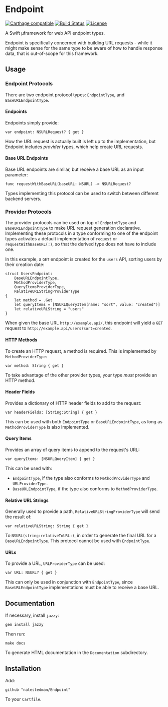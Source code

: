 # Endpoint
[![Carthage compatible](https://img.shields.io/badge/Carthage-compatible-4BC51D.svg?style=flat)](https://github.com/Carthage/Carthage)
[![Build Status](https://travis-ci.org/natestedman/Endpoint.svg?branch=master)](https://travis-ci.org/natestedman/Endpoint)
[![License](https://img.shields.io/badge/license-Creative%20Commons%20Zero%20v1.0%20Universal-blue.svg)](https://creativecommons.org/publicdomain/zero/1.0/)

A Swift µframework for web API endpoint types.

Endpoint is specifically concerned with building URL requests - while it might make sense for the same type to be aware of how to handle response data, that is out-of-scope for this framework.

## Usage
### Endpoint Protocols
There are two endpoint protocol types: `EndpointType`, and `BaseURLEndpointType`.

#### Endpoints
Endpoints simply provide:

    var endpoint: NSURLRequest? { get }

How the URL request is actually built is left up to the implementation, but Endpoint includes *provider* types, which help create URL requests.

#### Base URL Endpoints
Base URL endpoints are similar, but receive a base URL as an input parameter:

    func requestWithBaseURL(baseURL: NSURL) -> NSURLRequest?

Types implementing this protocol can be used to switch between different backend servers.

### Provider Protocols
The provider protocols can be used on top of `EndpointType` and `BaseURLEndpointType` to make URL request generation declarative. Implementing these protocols in a type conforming to one of the endpoint types activates a default implementation of `request` or `requestWithBaseURL(:)`, so that the derived type does not have to include one.

In this example, a `GET` endpoint is created for the `users` API, sorting users by their creation date:

    struct UsersEndpoint:
        BaseURLEndpointType,
        MethodProviderType,
        QueryItemsProviderType,
        RelativeURLStringProviderType
    {
        let method = .Get
        let queryItems = [NSURLQueryItem(name: "sort", value: "created")]
        let relativeURLString = "users"
    }

When given the base URL `http://example.api/`, this endpoint will yield a `GET` request to `http://example.api/users?sort=created`.

#### HTTP Methods
To create an HTTP request, a method is required. This is implemented by `MethodProviderType`:

    var method: String { get }

To take advantage of the other provider types, your type *must* provide an HTTP method.

#### Header Fields
Provides a dictionary of HTTP header fields to add to the request:

    var headerFields: [String:String] { get }

This can be used with both `EndpointType` or `BaseURLEndpointType`, as long as `MethodProviderType` is also implemented.

#### Query Items
Provides an array of query items to append to the request's URL:

    var queryItems: [NSURLQueryItem] { get }

This can be used with:

- `EndpointType`, if the type also conforms to `MethodProviderType` and `URLProviderType`.
- `BaseURLEndpointType`, if the type also conforms to `MethodProviderType`.

#### Relative URL Strings
Generally used to provide a path, `RelativeURLStringProviderType` will send the result of:

    var relativeURLString: String { get }

To `NSURL(string:relativeToURL:)`, in order to generate the final URL for a `BaseURLEndpointType`. This protocol cannot be used with `EndpointType`.

#### URLs
To provide a URL, `URLProviderType` can be used:

    var URL: NSURL? { get }

This can only be used in conjunction with `EndpointType`, since `BaseURLEndpointType` implementations must be able to receive a base URL.

## Documentation
If necessary, install `jazzy`:

    gem install jazzy
   
Then run:

    make docs

To generate HTML documentation in the `Documentation` subdirectory.

## Installation

Add:

    github "natestedman/Endpoint"

To your `Cartfile`.
